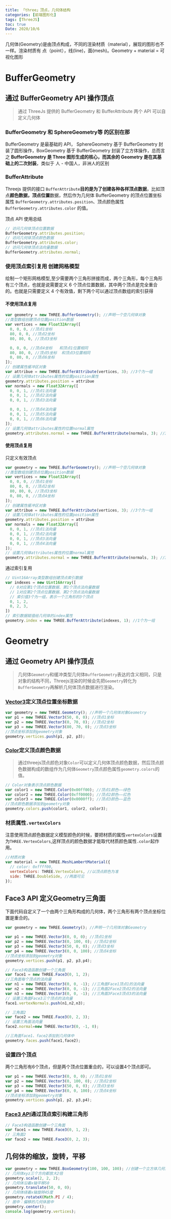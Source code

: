 ```yaml
---
title: 「three」顶点，几何体结构
categories: [前端图形化]
tags: [ThreeJS]
toc: true
Date: 2020/10/6
---
```


几何体(Geometry)是由顶点构成，不同的渲染材质（material），展现的图形也不一样。渲染材质有 点（point），线(line)，面(mesh)。Geometry + material = 可视化图形

# BufferGeometry

## 通过 BufferGeometry API 操作顶点

> 通过 ThreeJs 提供的 BufferGeometry 和 BufferAttribute 两个 API 可以自定义几何体

### BufferGeometry 和 SphereGeometry等 的区别在那

BufferGeometry 是最基础的 API， SphereGeometry 基于 BufferGeometry 封装了圆形操作，BoxGeometry 基于 BufferGeometry 封装了立方体操作，总而言之
**BufferGeometry 是 Three 图形生成的核心，而其余的 Geometry 是在其基础上的二次封装**，类似于 人 - 中国人，非洲人的区别

### BufferAttribute

Threejs 提供的接口 `BufferAttribute`**目的是为了创建各种各样顶点数据**，比如顶点**颜色数据，顶点位置**数据，然后作为几何体 BufferGeometry 的顶点位置坐标属性 `BufferGeometry.attributes.position`、顶点颜色属性 `BufferGeometry.attributes.color` 的值。

顶点 API 使用总结

```js
// 访问几何体顶点位置数据
BufferGeometry.attributes.position;
// 访问几何体顶点颜色数据
BufferGeometry.attributes.color;
// 访问几何体顶点法向量数据
BufferGeometry.attributes.normal;
```

### 使用顶点索引复用 创建网格模型

绘制一个矩形网格模型,至少需要两个三角形拼接而成，两个三角形，每个三角形有三个顶点，也就是说需要定义 6 个顶点位置数据，其中两个顶点是完全重合的。也就是只需要定义 4 个有效值，剩下两个可以通过顶点数组的索引获得

#### 不使用顶点复用

```js
var geometry = new THREE.BufferGeometry(); //声明一个空几何体对象
//类型数组创建顶点位置position数据
var vertices = new Float32Array([
  0, 0, 0, //顶点1坐标
  80, 0, 0, //顶点2坐标
  80, 80, 0, //顶点3坐标

  0, 0, 0, //顶点4坐标   和顶点1位置相同
  80, 80, 0, //顶点5坐标  和顶点3位置相同
  0, 80, 0, //顶点6坐标
]);
// 创建属性缓冲区对象
var attribue = new THREE.BufferAttribute(vertices, 3); //3个为一组
// 设置几何体attributes属性的位置position属性
geometry.attributes.position = attribue
var normals = new Float32Array([
  0, 0, 1, //顶点1法向量
  0, 0, 1, //顶点2法向量
  0, 0, 1, //顶点3法向量

  0, 0, 1, //顶点4法向量
  0, 0, 1, //顶点5法向量
  0, 0, 1, //顶点6法向量
]);
// 设置几何体attributes属性的位置normal属性
geometry.attributes.normal = new THREE.BufferAttribute(normals, 3); //3个为一组,表示一个顶点的xyz坐标
```

#### 使用顶点复用

只定义有效顶点

```js
var geometry = new THREE.BufferGeometry(); //声明一个空几何体对象
//类型数组创建顶点位置position数据
var vertices = new Float32Array([
  0, 0, 0, //顶点1坐标
  80, 0, 0, //顶点2坐标
  80, 80, 0, //顶点3坐标
  0, 80, 0, //顶点4坐标
]);
// 创建属性缓冲区对象
var attribue = new THREE.BufferAttribute(vertices, 3); //3个为一组
// 设置几何体attributes属性的位置position属性
geometry.attributes.position = attribue
var normals = new Float32Array([
  0, 0, 1, //顶点1法向量
  0, 0, 1, //顶点2法向量
  0, 0, 1, //顶点3法向量
  0, 0, 1, //顶点4法向量
]);
// 设置几何体attributes属性的位置normal属性
geometry.attributes.normal = new THREE.BufferAttribute(normals, 3); //3个为一组,表示一个顶点的xyz坐标
```

通过索引复用

```js
// Uint16Array类型数组创建顶点索引数据
var indexes = new Uint16Array([
  // 0对应第1个顶点位置数据、第1个顶点法向量数据
  // 1对应第2个顶点位置数据、第2个顶点法向量数据
  // 索引值3个为一组，表示一个三角形的3个顶点
  0, 1, 2,
  0, 2, 3,
])
// 索引数据赋值给几何体的index属性
geometry.index = new THREE.BufferAttribute(indexes, 1); //1个为一组
```

# Geometry

## 通过 Geometry API 操作顶点

> 几何体`Geometry`和缓冲类型几何体`BufferGeometry`表达的含义相同，只是对象的结构不同，Threejs渲染的时候会先把`Geometry`转化为`BufferGeometry`再解析几何体顶点数据进行渲染。

### [Vector3](http://www.yanhuangxueyuan.com/threejs/docs/index.html#api/zh/math/Vector3)定义顶点位置坐标数据

```js
var geometry = new THREE.Geometry(); //声明一个几何体对象Geometry
var p1 = new THREE.Vector3(50, 0, 0); //顶点1坐标
var p2 = new THREE.Vector3(0, 70, 0); //顶点2坐标
var p3 = new THREE.Vector3(80, 70, 0); //顶点3坐标
//顶点坐标添加到geometry对象
geometry.vertices.push(p1, p2, p3);
```

### [Color](http://www.yanhuangxueyuan.com/threejs/docs/index.html#api/zh/math/Color)定义顶点颜色数据

> 通过threejs顶点颜色对象`Color`可以定义几何体顶点颜色数据，然后顶点颜色数据构成的数组作为几何体`Geometry`顶点颜色属性`geometry.colors`的值。

```js
// Color对象表示顶点颜色数据
var color1 = new THREE.Color(0x00ff00); //顶点1颜色——绿色
var color2 = new THREE.Color(0xff0000); //顶点2颜色——红色
var color3 = new THREE.Color(0x0000ff); //顶点3颜色——蓝色
//顶点颜色数据添加到geometry对象
geometry.colors.push(color1, color2, color3);
```

### 材质属性`.vertexColors`

注意使用顶点颜色数据定义模型颜色的时候，要把材质的属性`vertexColors`设置为`THREE.VertexColors`,这样顶点的颜色数据才能取代材质颜色属性`.color`起作用。

```js
//材质对象
var material = new THREE.MeshLambertMaterial({
  // color: 0xffff00,
  vertexColors: THREE.VertexColors, //以顶点颜色为准
  side: THREE.DoubleSide, //两面可见
});
```



## Face3 API 定义Geometry三角面

下面代码自定义了一个由两个三角形构成的几何体，两个三角形有两个顶点坐标位置是重合的。

```js
var geometry = new THREE.Geometry(); //声明一个几何体对象Geometry

var p1 = new THREE.Vector3(0, 0, 0); //顶点1坐标
var p2 = new THREE.Vector3(0, 100, 0); //顶点2坐标
var p3 = new THREE.Vector3(50, 0, 0); //顶点3坐标
var p4 = new THREE.Vector3(0, 0, 100); //顶点4坐标
//顶点坐标添加到geometry对象
geometry.vertices.push(p1, p2, p3,p4);

// Face3构造函数创建一个三角面
var face1 = new THREE.Face3(0, 1, 2);
//三角面每个顶点的法向量
var n1 = new THREE.Vector3(0, 0, -1); //三角面Face1顶点1的法向量
var n2 = new THREE.Vector3(0, 0, -1); //三角面2Face2顶点2的法向量
var n3 = new THREE.Vector3(0, 0, -1); //三角面3Face3顶点3的法向量
// 设置三角面Face3三个顶点的法向量
face1.vertexNormals.push(n1,n2,n3);

// 三角面2
var face2 = new THREE.Face3(0, 2, 3);
// 设置三角面法向量
face2.normal=new THREE.Vector3(0, -1, 0);

//三角面face1、face2添加到几何体中
geometry.faces.push(face1,face2);
```

### 设置四个顶点

两个三角形有6个顶点，但是两个顶点位置重合的，可以设置4个顶点即可。

```js
var p1 = new THREE.Vector3(0, 0, 0); //顶点1坐标
var p2 = new THREE.Vector3(0, 100, 0); //顶点2坐标
var p3 = new THREE.Vector3(50, 0, 0); //顶点3坐标
var p4 = new THREE.Vector3(0, 0, 100); //顶点4坐标
//顶点坐标添加到geometry对象
geometry.vertices.push(p1, p2, p3,p4);
```

### [Face3 API](http://www.yanhuangxueyuan.com/threejs/docs/index.html#api/zh/core/Face3)通过顶点索引构建三角形

```js
// Face3构造函数创建一个三角面
var face1 = new THREE.Face3(0, 1, 2);
// 三角面2
var face2 = new THREE.Face3(0, 2, 3);
```

## 几何体的缩放，旋转，平移

```js
var geometry = new THREE.BoxGeometry(100, 100, 100); //创建一个立方体几何对象Geometry
// 几何体xyz三个方向都放大2倍
geometry.scale(2, 2, 2);
// 几何体沿着x轴平移50
geometry.translate(50, 0, 0);
// 几何体绕着x轴旋转45度
geometry.rotateX(Math.PI / 4);
// 居中：偏移的几何体居中
geometry.center();
console.log(geometry.vertices);
```

